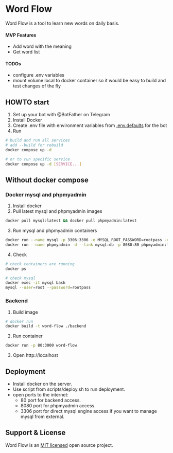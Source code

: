 # Word Flow
Word Flow is a tool to learn new words on daily basis.

#### MVP Features
* Add word with the meaning
* Get word list

#### TODOs
* configure .env variables
* mount volume local to docker container so it 
  would be easy to build and test changes of the fly

## HOWTO start
1. Set up your bot with @BotFather on Telegram
2. Install Docker
3. Create .env file with environment variables from [.env.defaults](bot/.env.defaults) for the bot
4. Run
```bash
# build and run all services
# add --build for rebuild 
docker compose up -d

# or to run specific service 
docker compose up -d [SERVICE...]
```

## Without docker compose
### Docker mysql and phpmyadmin
1. Install docker
2. Pull latest mysql and phpmyadmin images
```bash
docker pull mysql:latest && docker pull phpmyadmin:latest
```
3. Run mysql and phpmyadmin containers
```bash
docker run --name mysql -p 3306:3306 -e MYSQL_ROOT_PASSWORD=rootpass -e MYSQL_DATABASE=word_flow -d mysql:latest
docker run --name phpmyadmin -d --link mysql:db -p 8080:80 phpmyadmin:latest
```
4. Check
```bash
# check containers are running
docker ps

# check mysql
docker exec -it mysql bash
mysql --user=root --password=rootpass
```
### Backend
1. Build image
```bash
# docker run
docker build -t word-flow ./backend
```
2. Run container
```bash
docker run -p 80:3000 word-flow
```
3. Open http://localhost

## Deployment
- Install docker on the server.
- Use script from scripts/deploy.sh to run deployment.
- open ports to the internet: 
  - 80 port for backend access.
  - 8080 port for phpmyadmin access.
  - 3306 port for direct mysql engine access if you want to manage mysql from external.

## Support & License
Word Flow is an [MIT licensed](LICENSE) open source project.

